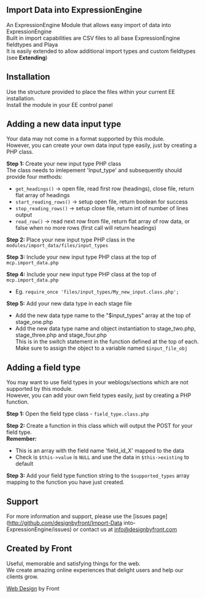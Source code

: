 ## Import Data into ExpressionEngine ##
An ExpressionEngine Module that allows easy import of data into ExpressionEngine<br />
Built in import capabilities are CSV files to all base ExpressionEngine fieldtypes and Playa<br />
It is easily extended to allow additional import types and custom fieldtypes (see **Extending**)

## Installation ##

Use the structure provided to place the files within your current EE installation.<br />
Install the module in your EE control panel

## Adding a new data input type ##

Your data may not come in a format supported by this module.<br />
However, you can create your own data input type easily, just by creating a PHP class.

**Step 1:** Create your new input type PHP class<br />
The class needs to imlepement 'Input_type' and subsequently should provide four methods:<br />
- `get_headings()`          -> open file, read first row (headings), close file, return flat array of headings
- `start_reading_rows()`    -> setup open file, return boolean for success
- `stop_reading_rows()`     -> setup close file, return int of number of lines output
- `read_row()`              -> read next row from file, return flat array of row data, or false when no more rows (first call will return headings)

**Step 2:** Place your new input type PHP class in the `modules/import_data/files/input_types`

**Step 3:** Include your new input type PHP class at the top of `mcp.import_data.php`

**Step 4:** Include your new input type PHP class at the top of `mcp.import_data.php`<br />
- Eg. `require_once 'files/input_types/My_new_input.class.php';`

**Step 5:** Add your new data type in each stage file
- Add the new data type name to the "$input_types" array at the top of stage_one.php
- Add the new data type name and object instantiation to stage_two.php, stage_three.php and stage_four.php<br />
   This is in the switch statement in the function defined at the top of each.<br />
   Make sure to assign the object to a variable named `$input_file_obj`

## Adding a field type ##

You may want to use field types in your weblogs/sections which are not supported by this module.<br />
However, you can add your own field types easily, just by creating a PHP function.

**Step 1:** Open the field type class - `field_type.class.php`

**Step 2:** Create a function in this class which will output the POST for your field type.<br />
**Remember:**
- This is an array with the field name 'field_id_X' mapped to the data
- Check is `$this->value` is `NULL` and use the data in `$this->existing` to default

**Step 3:** Add your field type function string to the `$supported_types` array mapping to the function you have just created.


## Support ##

For more information and support, please use the [issues page](http://github.com/designbyfront/Import-Data into-ExpressionEngine/issues) or contact us at info@designbyfront.com

## Created by Front ###

Useful, memorable and satisfying things for the web.<br />
We create amazing online experiences that delight users and help our clients grow.

[Web Design](http://www.designbyfront.com) by Front